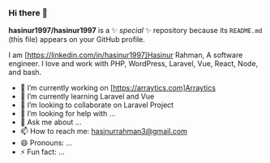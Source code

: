 ### Hi there 👋


**hasinur1997/hasinur1997** is a ✨ _special_ ✨ repository because its `README.md` (this file) appears on your GitHub profile.

I am [https://linkedin.com/in/hasinur1997]Hasinur Rahman, A software engineer. I love and work with PHP, WordPress, Laravel, Vue, React, Node, and bash.

- 🔭 I’m currently working on [https://arraytics.com]Arraytics
- 🌱 I’m currently learning Laravel and Vue
- 👯 I’m looking to collaborate on Laravel Project
- 🤔 I’m looking for help with ...
- 💬 Ask me about ...
- 📫 How to reach me: hasinurrahman3@gmail.com
- 😄 Pronouns: ...
- ⚡ Fun fact: ...
